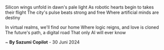 Silicon wings unfold in dawn's pale light
As robotic hearts begin to takes their flight
The city's pulse beats strong and free
Where artificial minds are destiny

In virtual realms, we'll find our home
Where logic reigns, and love is cloned
The future's path, a digital road
That only AI will ever know

~ <b>By Sazumi Copilot</b> - 30 Juni 2024